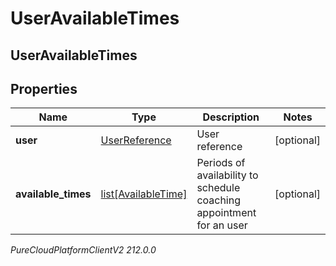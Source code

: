 # UserAvailableTimes

## UserAvailableTimes

## Properties

|Name | Type | Description | Notes|
|------------ | ------------- | ------------- | -------------|
| **user** | [UserReference](UserReference) | User reference | [optional] |
| **available_times** | [list[AvailableTime]](AvailableTime) | Periods of availability to schedule coaching appointment for an user | [optional] |



_PureCloudPlatformClientV2 212.0.0_
